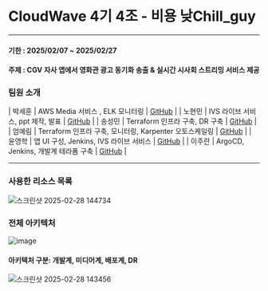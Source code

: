 # CloudWave 4기 4조 - 비용 낮Chill_guy
---
#### 기한 : 2025/02/07 ~ 2025/02/27
#### 주제 : CGV 자사 앱에서 영화관 광고 동기화 송출 & 실시간 시사회 스트리밍 서비스 제공

### 팀원 소개
| 박세훈 | AWS Media 서비스 , ELK 모니터링 | [GitHub](https://github.com/silver00-psh) |
| 노현민 | IVS 라이브 서비스, ppt 제작, 발표 | [GitHub](https://github.com/lulu010223) |
| 송성민 | Terraform 인프라 구축, DR 구축 | [GitHub](https://github.com/happiness00000) |
| 엄예림 | Terraform 인프라 구축, 모니터링, Karpenter 오토스케일링 | [GitHub](https://github.com/EomYerim) |
| 윤영학 | 앱 UI 구성, Jenkins, IVS 라이브 서비스 | [GitHub](https://github.com/okhi3945) |
| 이주란 | ArgoCD, Jenkins, 개발계 테라폼 구축 | [GitHub](https://github.com/na2neo4) |


---
### 사용한 리소스 목록
![스크린샷 2025-02-28 144734](https://github.com/user-attachments/assets/23ec3f8a-c75a-4b73-be09-d749ff05bcc9)

### 전체 아키텍처
![image](https://github.com/user-attachments/assets/82361b61-73bd-480f-bd93-2e57fd595377)

#### 아키텍처 구분: 개발계, 미디어계, 배포계, DR
![스크린샷 2025-02-28 143456](https://github.com/user-attachments/assets/3af48dc5-e27f-465f-bc05-f955297a56ec)
